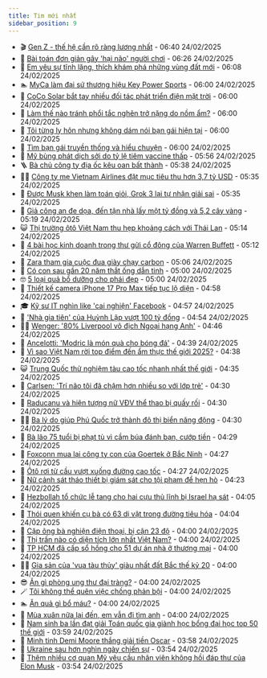 ```yaml
---
title: Tim mới nhất
sidebar_position: 9
---
```


<!-- vnexpress-tin-moi-nhat:START -->
- 🎬 [Gen Z - thế hệ cần rõ ràng lương nhất](https://vnexpress.net/gen-z-the-he-can-ro-rang-luong-nhat-4853333.html) - 06:40 24/02/2025
- 🐎 [Bài toán đơn giản gây &#39;hại não&#39; người chơi](https://vnexpress.net/cau-do-iq-thu-tai-suy-luan-bai-toan-don-gian-gay-hai-nao-nguoi-choi-4853305.html) - 06:26 24/02/2025
- 🦍 [Em yêu sự tĩnh lặng, thích khám phá những vùng đất mới](https://vnexpress.net/em-yeu-su-tinh-lang-thich-kham-pha-nhung-vung-dat-moi-4853023.html) - 06:08 24/02/2025
- 🏊 [MyCa làm đại sứ thương hiệu Key Power Sports](https://vnexpress.net/myca-lam-dai-su-thuong-hieu-key-power-sports-4852427.html) - 06:00 24/02/2025
- 🎊 [CoCo Solar bắt tay nhiều đối tác phát triển điện mặt trời](https://vnexpress.net/coco-solar-bat-tay-nhieu-doi-tac-phat-trien-dien-mat-troi-4853257.html) - 06:00 24/02/2025
- 🎃 [Làm thế nào tránh phổi tắc nghẽn trở nặng do nồm ẩm?](https://vnexpress.net/lam-the-nao-tranh-phoi-tac-nghen-tro-nang-do-nom-am-4853242.html) - 06:00 24/02/2025
- 🧰 [Tôi từng ly hôn nhưng không dám nói bạn gái hiện tại](https://vnexpress.net/toi-tung-ly-hon-nhung-khong-dam-noi-ban-gai-hien-tai-4853236.html) - 06:00 24/02/2025
- 🔭 [Tìm bạn gái truyền thống và hiểu chuyện](https://vnexpress.net/tim-ban-gai-truyen-thong-va-hieu-chuyen-4853020.html) - 06:00 24/02/2025
- 🫶 [Mỹ bùng phát dịch sởi do tỷ lệ tiêm vaccine thấp](https://vnexpress.net/my-bung-phat-dich-soi-do-ty-le-tiem-vaccine-thap-4853291.html) - 05:56 24/02/2025
- 🪜 [Bà chủ công ty địa ốc kêu oan bất thành](https://vnexpress.net/ba-chu-cong-ty-dia-oc-keu-oan-bat-thanh-4853313.html) - 05:38 24/02/2025
- 👨‍🏫 [Công ty mẹ Vietnam Airlines đặt mục tiêu thu hơn 3,7 tỷ USD](https://vnexpress.net/cong-ty-me-vietnam-airlines-dat-muc-tieu-thu-hon-3-7-ty-usd-4853296.html) - 05:35 24/02/2025
- 🎊 [Được Musk khen làm toán giỏi, Grok 3 lại tự nhận giải sai](https://vnexpress.net/duoc-musk-khen-lam-toan-gioi-grok-3-lai-tu-nhan-giai-sai-4853218.html) - 05:35 24/02/2025
- 🎊 [Giả công an đe dọa, đến tận nhà lấy một tỷ đồng và 5,2 cây vàng](https://vnexpress.net/gia-cong-an-de-doa-den-tan-nha-lay-mot-ty-dong-va-5-2-cay-vang-4853304.html) - 05:19 24/02/2025
- 😺 [Thị trường ôtô Việt Nam thu hẹp khoảng cách với Thái Lan](https://vnexpress.net/thi-truong-oto-viet-nam-thu-hep-khoang-cach-voi-thai-lan-4852699.html) - 05:14 24/02/2025
- 🐘 [4 bài học kinh doanh trong thư gửi cổ đông của Warren Buffett](https://vnexpress.net/4-bai-hoc-kinh-doanh-trong-thu-gui-co-dong-cua-warren-buffett-4853298.html) - 05:12 24/02/2025
- 🌁 [Zara tham gia cuộc đua giày chạy carbon](https://vnexpress.net/zara-tham-gia-cuoc-dua-giay-chay-carbon-4853319.html) - 05:06 24/02/2025
- 🐲 [Có con sau gần 20 năm thắt ống dẫn tinh](https://vnexpress.net/co-con-sau-gan-20-nam-that-ong-dan-tinh-4853237.html) - 05:00 24/02/2025
- 🤓 [5 loại quả bổ dưỡng cho phái đẹp](https://vnexpress.net/5-loai-qua-bo-duong-cho-phai-dep-4853208.html) - 05:00 24/02/2025
- 💪 [Thiết kế camera iPhone 17 Pro Max tiếp tục lộ diện](https://vnexpress.net/thiet-ke-camera-iphone-17-pro-max-tiep-tuc-lo-dien-4853090.html) - 04:58 24/02/2025
- 🎓 [Kỹ sư IT nghìn like &#39;cai nghiện&#39; Facebook](https://vnexpress.net/nghien-facebook-ky-su-it-nghin-like-cai-nghien-facebook-4853213.html) - 04:57 24/02/2025
- 🫣 [&#39;Nhà gia tiên&#39; của Huỳnh Lập vượt 100 tỷ đồng](https://vnexpress.net/nha-gia-tien-cua-huynh-lap-vuot-100-ty-dong-4853271.html) - 04:54 24/02/2025
- 🧑‍💻 [Wenger: &#39;80% Liverpool vô địch Ngoại hạng Anh&#39;](https://vnexpress.net/wenger-80-liverpool-vo-dich-ngoai-hang-anh-4853141.html) - 04:46 24/02/2025
- 🐲 [Ancelotti: &#39;Modric là món quà cho bóng đá&#39;](https://vnexpress.net/ancelotti-modric-la-mon-qua-cho-bong-da-4853112.html) - 04:39 24/02/2025
- 🌝 [Vì sao Việt Nam rời top điểm đến ẩm thực thế giới 2025?](https://vnexpress.net/vi-sao-viet-nam-roi-top-diem-den-am-thuc-the-gioi-2025-4851915.html) - 04:38 24/02/2025
- 😺 [Trung Quốc thử nghiệm tàu cao tốc nhanh nhất thế giới](https://vnexpress.net/trung-quoc-thu-nghiem-tau-cao-toc-nhanh-nhat-the-gioi-4853262.html) - 04:35 24/02/2025
- 🐎 [Carlsen: &#39;Trí não tôi đã chậm hơn nhiều so với lớp trẻ&#39;](https://vnexpress.net/carlsen-tri-nao-toi-da-cham-hon-nhieu-so-voi-lop-tre-4853205.html) - 04:30 24/02/2025
- 🎡 [Raducanu và hiện tượng nữ VĐV thể thao bị quấy rối](https://vnexpress.net/raducanu-va-hien-tuong-nu-vdv-the-thao-bi-quay-roi-4853268.html) - 04:30 24/02/2025
- 👨‍🏫 [Ba lý do giúp Phú Quốc trở thành đô thị biển năng động](https://vnexpress.net/ba-ly-do-giup-phu-quoc-tro-thanh-do-thi-bien-nang-dong-4853254.html) - 04:30 24/02/2025
- 🦆 [Bà lão 75 tuổi bị phạt tù vì cầm búa đánh bạn, cướp tiền](https://vnexpress.net/ba-lao-75-tuoi-bi-phat-19-nam-tu-vi-cam-bua-danh-ban-doi-tien-4853250.html) - 04:29 24/02/2025
- 🚦 [Foxconn mua lại công ty con của Goertek ở Bắc Ninh](https://vnexpress.net/foxconn-mua-lai-cong-ty-con-cua-goertek-o-bac-ninh-4853260.html) - 04:27 24/02/2025
- 💫 [Ôtô rơi từ cầu vượt xuống đường cao tốc](https://vnexpress.net/oto-roi-tu-cau-vuot-xuong-duong-cao-toc-4853171.html) - 04:27 24/02/2025
- 🎉 [Nữ cảnh sát tháo thiết bị giám sát cho tội phạm để hẹn hò](https://vnexpress.net/nu-canh-sat-thao-thiet-bi-giam-sat-cho-toi-pham-de-hen-ho-4853245.html) - 04:23 24/02/2025
- 🌋 [Hezbollah tổ chức lễ tang cho hai cựu thủ lĩnh bị Israel hạ sát](https://vnexpress.net/hezbollah-to-chuc-le-tang-cho-hai-cuu-thu-linh-bi-israel-ha-sat-4853151.html) - 04:05 24/02/2025
- 🤖 [Thói quen khiến cụ bà có 63 dị vật trong đường tiêu hóa](https://vnexpress.net/thoi-quen-khien-cu-ba-co-63-di-vat-trong-duong-tieu-hoa-4853209.html) - 04:04 24/02/2025
- 🦏 [Cặp ông bà nghiện điện thoại, bị cận 23 độ](https://vnexpress.net/cap-ong-ba-nghien-dien-thoai-bi-can-23-do-4852809.html) - 04:00 24/02/2025
- 🦩 [Thị trấn nào có diện tích lớn nhất Việt Nam?](https://vnexpress.net/crossword-giai-o-chu-thi-tran-nao-co-dien-tich-lon-nhat-viet-nam-4852188.html) - 04:00 24/02/2025
- 👺 [TP HCM đã cấp sổ hồng cho 51 dự án nhà ở thương mại](https://vnexpress.net/tp-hcm-da-cap-so-hong-cho-51-du-an-nha-o-thuong-mai-4853189.html) - 04:00 24/02/2025
- 🧑‍🏫 [Gia sản của &#39;vua tàu thủy&#39; giàu nhất đất Bắc thế kỷ 20](https://vnexpress.net/gia-san-cua-vua-tau-thuy-giau-nhat-dat-bac-the-ky-20-4853244.html) - 04:00 24/02/2025
- 😎 [Ăn gì phòng ung thư đại tràng?](https://vnexpress.net/an-gi-phong-ung-thu-dai-trang-4853217.html) - 04:00 24/02/2025
- 🪄 [Tôi không thể quên việc chồng phản bội](https://vnexpress.net/toi-khong-the-quen-viec-chong-phan-boi-4853200.html) - 04:00 24/02/2025
- 🏊 [Ăn quả gì bổ máu?](https://vnexpress.net/an-qua-gi-bo-mau-4853183.html) - 04:00 24/02/2025
- 💃 [Mùa xuân nữa lại đến, em vẫn đi tìm anh](https://vnexpress.net/mua-xuan-nua-lai-den-em-van-di-tim-anh-4853025.html) - 04:00 24/02/2025
- 🦆 [Nam sinh ba lần đạt giải Toán quốc gia giành học bổng đại học top 50 thế giới](https://vnexpress.net/nam-sinh-ba-lan-dat-giai-toan-quoc-gia-gianh-hoc-bong-dai-hoc-top-50-the-gioi-4852845.html) - 03:59 24/02/2025
- 🎊 [Minh tinh Demi Moore thắng giải tiền Oscar](https://vnexpress.net/minh-tinh-demi-moore-thang-giai-tien-oscar-4853176.html) - 03:58 24/02/2025
- 👺 [Ukraine sau hơn nghìn ngày chiến sự](https://vnexpress.net/ukraine-sau-hon-nghin-ngay-chien-su-4853164.html) - 03:54 24/02/2025
- 🎡 [Thêm nhiều cơ quan Mỹ yêu cầu nhân viên không hồi đáp thư của Elon Musk](https://vnexpress.net/them-nhieu-co-quan-my-yeu-cau-nhan-vien-khong-hoi-dap-thu-cua-elon-musk-4853170.html) - 03:54 24/02/2025<!-- vnexpress-tin-moi-nhat:END -->
